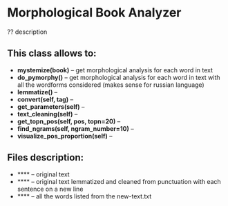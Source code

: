 # Morphological Book Analyzer

?? description

## This class allows to:
* **mystemize(book)** – get morphological analysis for each word in text
* **do_pymorphy()** – get morphological analysis for each word in text with all the wordforms considered (makes sense for russian language)
* **lemmatize()** – 
* **convert(self, tag)** – 
* **get_parameters(self)** – 
* **text_cleaning(self)** – 
* **get_topn_pos(self, pos, topn=20)** – 
* **find_ngrams(self, ngram_number=10)** – 
* **visualize_pos_proportion(self)** – 

## Files description:
* **** – original text
* **** – original text lemmatized and cleaned from punctuation with each sentence on a new line
* **** – all the words listed from the new-text.txt
